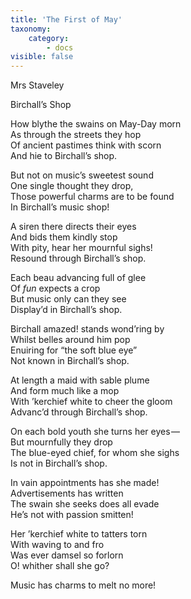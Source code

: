 ```yaml
---
title: 'The First of May'
taxonomy:
    category:
        - docs
visible: false
---
```


<div class="author">Mrs Staveley</div>

<span class="title">Birchall’s Shop</span>

How blythe the swains on May-Day morn  
As through the streets they hop  
Of ancient pastimes think with scorn  
And hie to Birchall’s shop.

But not on music’s sweetest sound  
One single thought they drop,  
Those powerful charms are to be found  
In Birchall’s music shop!

A siren there directs their eyes  
And bids them kindly stop  
With pity, hear her mournful sighs!  
Resound through Birchall’s shop.  

Each beau advancing full of glee  
Of *fun* expects a crop  
But music only can they see  
Display’d in Birchall’s shop. 

Birchall amazed! stands wond’ring by  
Whilst belles around him pop  
Enuiring for “the soft blue eye”  
Not known in Birchall’s shop.

At length a maid with sable plume  
And form much like a mop  
With ’kerchief white to cheer the gloom  
Advanc’d through Birchall’s shop.  

On each bold youth she turns her eyes —   
But mournfully they drop  
The blue-eyed chief, for whom she sighs  
Is not in Birchall’s shop.  

In vain appointments has she made!  
Advertisements has written  
The swain she seeks does all evade  
He’s not with passion smitten!  

Her ’kerchief white to tatters torn  
With waving to and fro  
Was ever damsel so forlorn  
O! whither shall she go?  

Music has charms to melt no more!
